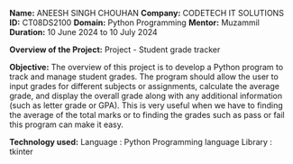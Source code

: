 **Name:** ANEESH SINGH CHOUHAN
**Company:** CODETECH IT SOLUTIONS
**ID:** CT08DS2100
**Domain:** Python Programming
**Mentor:** Muzammil
**Duration:** 10 June 2024 to 10 July 2024

**Overview of the Project:**
Project - Student grade tracker

**Objective:**
The overview of this project is to develop a Python program to track and manage student grades. The program should allow the user to input grades for different subjects or assignments, calculate the average grade, and display the overall grade along with any additional information (such as letter grade or GPA). This is very useful when we have to finding the average of the total marks or to finding the grades such as pass or fail this program can make it easy.

**Technology used:**
Language : Python Programming language
Library : tkinter
